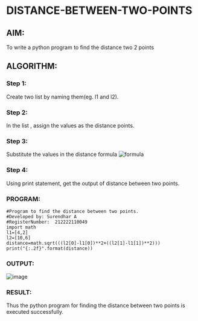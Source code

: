 # DISTANCE-BETWEEN-TWO-POINTS

## AIM:
To write a python program to find the distance two 2 points
## ALGORITHM:
### Step 1: 
Create two list by naming them(eg. l1 and l2).
### Step 2: 
In the list , assign the values as the distance points.
### Step 3: 
Substitute the values in the distance formula  ![formula](/formula.jpg)
### Step 4: 
Using print statement, get the output of distance between two points.
### PROGRAM:
```
#Program to find the distance between two points.
#Developed by: Surendhar A
#RegisterNumber:  212222110049
import math
l1=[4,2]
l2=[10,6]
distance=math.sqrt(((l2[0]-l1[0])**2+((l2[1]-l1[1])**2)))
print("{:.2f}".format(distance))
```
### OUTPUT:
![image](https://user-images.githubusercontent.com/118352907/226234025-529667f4-65d2-46de-86f1-1875d1ba349d.png)

### RESULT:
Thus the python program for finding the distance between two points is executed successfully.
